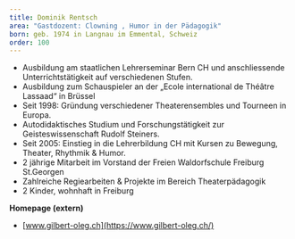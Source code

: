 ```yaml
---
title: Dominik Rentsch
area: "Gastdozent: Clowning , Humor in der Pädagogik"
born: geb. 1974 in Langnau im Emmental, Schweiz
order: 100
---
```


* Ausbildung am staatlichen Lehrerseminar Bern CH und anschliessende Unterrichtstätigkeit auf verschiedenen Stufen.
* Ausbildung zum Schauspieler an der „Ecole international de Théâtre Lassaad“ in Brüssel
* Seit 1998: Gründung verschiedener Theaterensembles und Tourneen in Europa.
* Autodidaktisches Studium und Forschungstätigkeit zur Geisteswissenschaft Rudolf Steiners.
* Seit 2005: Einstieg in die Lehrerbildung CH mit Kursen zu Bewegung, Theater, Rhythmik &amp; Humor.
* 2 jährige Mitarbeit im Vorstand der Freien Waldorfschule Freiburg St.Georgen
* Zahlreiche Regiearbeiten &amp; Projekte im Bereich Theaterpädagogik
* 2 Kinder, wohnhaft in Freiburg

**Homepage (extern)**

* [www.gilbert-oleg.ch](https://www.gilbert-oleg.ch/)
